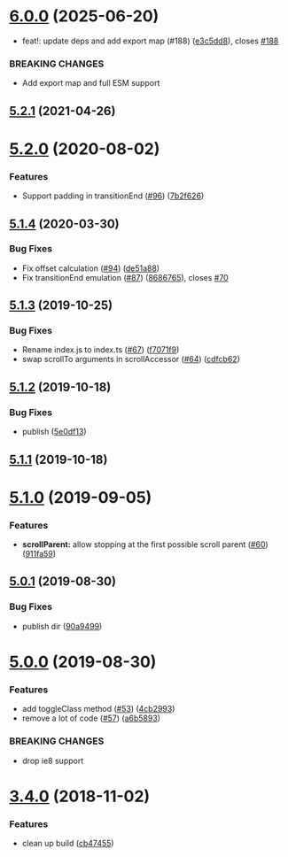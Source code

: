 # [6.0.0](https://github.com/react-bootstrap/dom-helpers/compare/v5.2.1...v6.0.0) (2025-06-20)


* feat!: update deps and add export map (#188) ([e3c5dd8](https://github.com/react-bootstrap/dom-helpers/commit/e3c5dd82d05ccc143fadb00dd22630e3c1d8f180)), closes [#188](https://github.com/react-bootstrap/dom-helpers/issues/188)


### BREAKING CHANGES

* Add export map and full ESM support





## [5.2.1](https://github.com/react-bootstrap/dom-helpers/compare/v5.2.0...v5.2.1) (2021-04-26)





# [5.2.0](https://github.com/react-bootstrap/dom-helpers/compare/v5.1.4...v5.2.0) (2020-08-02)


### Features

* Support padding in transitionEnd ([#96](https://github.com/react-bootstrap/dom-helpers/issues/96)) ([7b2f626](https://github.com/react-bootstrap/dom-helpers/commit/7b2f626b92b84f78ec69aa891fb99d800a5d04b4))





## [5.1.4](https://github.com/react-bootstrap/dom-helpers/compare/v5.1.3...v5.1.4) (2020-03-30)


### Bug Fixes

* Fix offset calculation ([#94](https://github.com/react-bootstrap/dom-helpers/issues/94)) ([de51a88](https://github.com/react-bootstrap/dom-helpers/commit/de51a8845365cd42a3e6e06593d76c34a88b2263))
* Fix transitionEnd emulation ([#87](https://github.com/react-bootstrap/dom-helpers/issues/87)) ([8686765](https://github.com/react-bootstrap/dom-helpers/commit/8686765dbf0803e6966bd893c540f9443dbeccd6)), closes [#70](https://github.com/react-bootstrap/dom-helpers/issues/70)





## [5.1.3](https://github.com/jquense/dom-helpers/compare/v5.1.2...v5.1.3) (2019-10-25)


### Bug Fixes

* Rename index.js to index.ts ([#67](https://github.com/jquense/dom-helpers/issues/67)) ([f7071f9](https://github.com/jquense/dom-helpers/commit/f7071f9))
* swap scrollTo arguments in scrollAccessor ([#64](https://github.com/jquense/dom-helpers/issues/64)) ([cdfcb62](https://github.com/jquense/dom-helpers/commit/cdfcb62))





## [5.1.2](https://github.com/jquense/dom-helpers/compare/v5.1.1...v5.1.2) (2019-10-18)


### Bug Fixes

* publish ([5e0df13](https://github.com/jquense/dom-helpers/commit/5e0df13))





## [5.1.1](https://github.com/jquense/dom-helpers/compare/v5.1.0...v5.1.1) (2019-10-18)





# [5.1.0](https://github.com/jquense/dom-helpers/compare/v5.0.1...v5.1.0) (2019-09-05)


### Features

* **scrollParent:** allow stopping at the first possible scroll parent ([#60](https://github.com/jquense/dom-helpers/issues/60)) ([911fa59](https://github.com/jquense/dom-helpers/commit/911fa59))





## [5.0.1](https://github.com/jquense/dom-helpers/compare/v5.0.0...v5.0.1) (2019-08-30)


### Bug Fixes

* publish dir ([90a9499](https://github.com/jquense/dom-helpers/commit/90a9499))





# [5.0.0](https://github.com/jquense/dom-helpers/compare/v3.4.0...v5.0.0) (2019-08-30)


### Features

* add toggleClass method ([#53](https://github.com/jquense/dom-helpers/issues/53)) ([4cb2993](https://github.com/jquense/dom-helpers/commit/4cb2993))
* remove a lot of code ([#57](https://github.com/jquense/dom-helpers/issues/57)) ([a6b5893](https://github.com/jquense/dom-helpers/commit/a6b5893))


### BREAKING CHANGES

* drop ie8 support





# [3.4.0](https://github.com/jquense/dom-helpers/compare/v3.3.1...v3.4.0) (2018-11-02)


### Features

* clean up build ([cb47455](https://github.com/jquense/dom-helpers/commit/cb47455))





